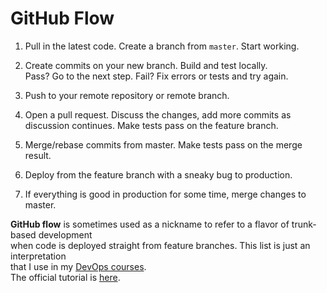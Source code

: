 # GitHub Flow
1. Pull in the latest code. Create a branch from `master`. Start working.    

2. Create commits on your new branch. Build and test locally.  
  Pass? Go to the next step. Fail? Fix errors or tests and try again.  

3. Push to your remote repository or remote branch.  

4. Open a pull request. Discuss the changes, add more commits 
  as discussion continues. Make tests pass on the feature branch. 
  
5. Merge/rebase commits from master. Make tests pass on the merge result.  

6. Deploy from the feature branch with a sneaky bug to production.

7. If everything is good in production for some time, merge changes to master. 

**GitHub flow** is sometimes used as a nickname to refer to a flavor of trunk-based development  
  when code is deployed straight from feature branches. This list is just an interpretation  
  that I use in my [DevOps courses](http://redpill.solutions).  
  The official tutorial is [here](https://guides.github.com/introduction/flow/).